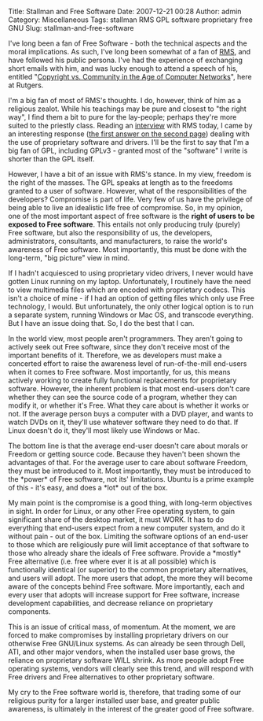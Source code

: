 Title: Stallman and Free Software
Date: 2007-12-21 00:28
Author: admin
Category: Miscellaneous
Tags: stallman RMS GPL software proprietary free GNU
Slug: stallman-and-free-software

I've long been a fan of Free Software - both the technical aspects and
the moral implications. As such, I've long been
somewhat of a fan of
[RMS](http://www.stallman.org), and have followed his public persona.
I've had the experience of exchanging
short emails with him, and was lucky enough to attend a speech of his,
entitled "[Copyright vs. Community in the Age of Computer Networks](http://www.fsf.org/events/rmsspeechrutgers/view)",
here at Rutgers.

I'm a big fan of most of RMS's thoughts. I do, however, think of him as
a religious zealot. While his teachings may be pure and closest to "the
right way", I find them a bit to pure for the lay-people; perhaps
they're more suited to the priestly class. Reading an
[interview](http://itmanagement.earthweb.com/cnews/article.php/3717476)
with RMS today, I came by an interesting response ([the first answer on
the second
page](http://itmanagement.earthweb.com/cnews/article.php/12035_3717476_2))
dealing with the use of proprietary software and drivers. I'll be the
first to say that I'm a big fan of GPL, including GPLv3 - granted most
of the "software" I write is shorter than the GPL itself.

However, I have a bit of an issue with RMS's stance. In my view, freedom
is the right of the masses. The GPL speaks at length as to the freedoms
granted to a user of software. However, what of the responsibilities of
the developers? Compromise is part of life. Very few of us have the
privilege of being able to live an idealistic life free of compromise.
So, in my opinion, one of the most important aspect of free software is
the **right of users to be exposed to
Free software**. This entails not only producing truly (purely)
Free software, but also the responsibility of us, the developers,
administrators, consultants, and manufacturers, to raise the world's
awareness of Free software. Most importantly, this must be done with the
long-term, "big picture" view in mind.

If I hadn't acquiesced to using proprietary video drivers, I never would
have gotten Linux running on my laptop. Unfortunately, I routinely have
the need to view multimedia files which are encoded with proprietary
codecs. This isn't a choice of mine - if I had an option of getting
files which only use Free technology, I would. But unfortunately, the
only other logical option is to run a separate system, running Windows
or Mac OS, and transcode everything. But I have an issue doing that. So,
I do the best that I can.

In the world view, most people aren't programmers. They aren't going to
actively seek out Free software, since they don't receive most of the
important benefits of it. Therefore, we as developers must make a
concerted effort to raise the awareness level of run-of-the-mill
end-users when it comes to Free software. Most importantly, for us, this
means actively working to create fully functional replacements for
proprietary software. However, the inherent problem is that most
end-users don't care whether they can see the source code of a program,
whether they can modify it, or whether it's Free. What they care about
is whether it works or not. If the average person buys a computer with a
DVD player, and wants to watch DVDs on it, they'll use whatever software
they need to do that. If Linux doesn't do it, they'll most likely use
Windows or Mac.

The bottom line is that the average end-user doesn't care about morals
or Freedom or getting source code. Because they haven't been shown the
advantages of that. For the average user to care about software Freedom,
they must be introduced to it. Most importantly, they must be introduced
to the \*power\* of Free software, not its' limitations. Ubuntu is a
prime example of this - it's easy, and does a \*lot\* out of the box.

My main point is the compromise is a good thing, with long-term
objectives in sight. In order for Linux, or any other Free operating
system, to gain significant share of the desktop market, it must WORK.
It has to do everything that end-users expect from a new computer
system, and do it without pain - out of the box. Limiting the software
options of an end-user to those which are religiously pure will limit
acceptance of that software to those who already share the ideals of
Free software. Provide a \*mostly\* Free alternative (i.e. free where
ever it is at all possible) which is functionally identical (or
superior) to the common proprietary alternatives, and users will adopt.
The more users that adopt, the more they will become aware of the
concepts behind Free software. More importantly, each and every user
that adopts will increase support for Free software, increase
development capabilities, and decrease reliance on proprietary
components.

This is an issue of critical mass, of momentum. At the moment, we are
forced to make compromises by installing proprietary drivers on our
otherwise Free GNU/Linux systems. As can already be seen through Dell,
ATI, and other major vendors, when the installed user base grows, the
reliance on proprietary software WILL shrink. As more people adopt Free
operating systems, vendors will clearly see this trend, and will respond
with Free drivers and Free alternatives to other proprietary software.

My cry to the Free software world is, therefore, that trading some of
our religious purity for a larger installed user base, and greater
public awareness, is ultimately in the interest of the greater good of
Free software.
